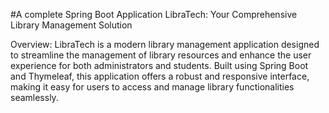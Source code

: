 #A complete Spring Boot Application
LibraTech: Your Comprehensive Library Management Solution

Overview: 
LibraTech is a modern library management application designed to streamline the management of library resources and enhance the user experience for both administrators and students. Built using Spring Boot and Thymeleaf, this application offers a robust and responsive interface, making it easy for users to access and manage library functionalities seamlessly.

